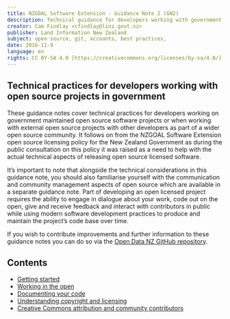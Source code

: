 ```yaml
---
title: NZGOAL Software Extension - Guidance Note 2 (GN2)
description: Technical guidance for developers working with government open source projects.
creator: Cam Findlay <cfindlay@linz.govt.nz>
publisher: Land Information New Zealand
subject: open source, git, accounts, best practices,
date: 2016-11-9
language: en
rights: CC BY-SA 4.0 [https://creativecommons.org/licenses/by-sa/4.0/](https://creativecommons.org/licenses/by-sa/4.0/)
---
```


## Technical practices for developers working with open source projects in government
These guidance notes cover technical practices for developers working on government maintained open source software projects or when working with external open source projects with other developers as part of a wider open source community. It follows on from the NZGOAL Software Extension open source licensing policy for the New Zealand Government as during the public consultation on this policy it was raised as a need to help with the actual technical aspects of releasing open source licensed software.

It’s important to note that alongside the technical considerations in this guidance note, you should also familiarise yourself with the communication and community management aspects of open source which are available in a separate guidance note. Part of developing an open licensed project requires the ability to engage in dialogue about your work, code out on the open, give and receive feedback and interact with contributors in public while using modern software development practices to produce and maintain the project’s code base over time.

If you wish to contribute improvements and further information to these guidance notes you can do so via the [Open Data NZ GitHub repository](https://github.com/opendatanz/nzgoal-se).

## Contents
 - [Getting started](getting-started.md)
 - [Working in the open](working-in-the-open.md)
 - [Documenting your code](documenting-your-code.md)
 - [Understanding copyright and licensing](understanding-copyright-and-licensing.md)
 - [Creative Commons attribution and community contributors](creative-commons-attributions.md)
